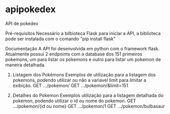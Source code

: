 # apipokedex
API de pokedex

Pré-requisitos
  Necessário a bilbioteca Flask para iniciar a API, a biblioteca pode ser instalada com o comando "pip install flask"
  
Documentação
  A API foi desenvolvida em python com o framework flask.
  Atualmente possui 2 endpoints com a database dos 151 primeiros pokemons, um para listar os pokemons e outro para listar um pokemon de maneira detalhada.
  
  1. Listagem dos Pokémons
    Exemplos de utilização para a listagem dos pokemons, podendo utilizar ou não a variavel limit para limitar a exibição.
    GET .../pokemon/
    GET .../pokemon/&limit=151
    
 2. Detalhes do Pokemon
    Exemplos utilização para a listagem detalhada do pokemon, podendo utilizar o id ou nome do pokemon.
    GET .../pokemon/{id ou nome}
    GET .../pokemon/1
    GET .../pokemon/bulbasaur
    
 
 
    
